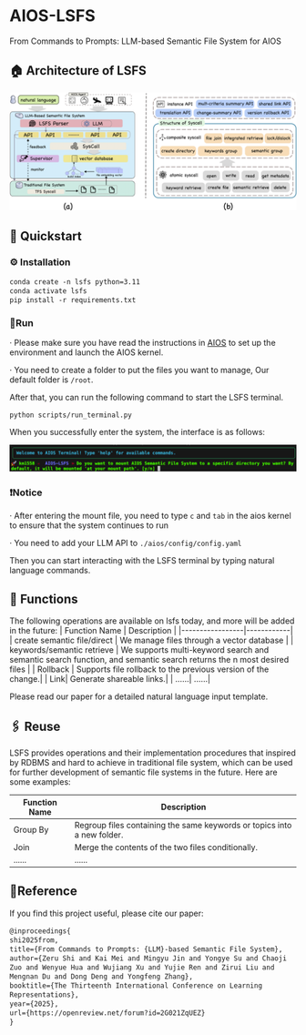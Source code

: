# AIOS-LSFS
From Commands to Prompts: LLM-based Semantic File System for AIOS

## 🏠 Architecture of LSFS
<p align="center">
<img src="assets/lsfs-arc.png">
</p>

## 🚀 Quickstart

### ⚙️ Installation
```
conda create -n lsfs python=3.11
conda activate lsfs
pip install -r requirements.txt
```

### 🏃Run
· Please make sure you have read the instructions in [AIOS](https://github.com/agiresearch/AIOS) to set up the environment and launch the AIOS kernel. 

· You need to create a folder to put the files you want to manage, Our default folder is ```/root```.

After that, you can run the following command to start the LSFS terminal.

```
python scripts/run_terminal.py
```
When you successfully enter the system, the interface is as follows:

<p align="center">
<img src="assets/example.png">
</p>

### ❗️Notice
· After entering the mount file, you need to type ```c``` and ```tab``` in the aios kernel to ensure that the system continues to run

· You need to add your LLM API to ```./aios/config/config.yaml```

Then you can start interacting with the LSFS terminal by typing natural language commands. 

## 📎 Functions
The following operations are available on lsfs today, and more will be added in the future:
| Function Name | Description |
|-----------------|------------|
| create semantic file/direct | We manage files through a vector database | 
| keywords/semantic retrieve | We supports multi-keyword search and semantic search function, and semantic search returns the n most desired files |
| Rollback | Supports file rollback to the previous version of the change.| 
| Link| Generate shareable links.| 
| ......| ......| 

Please read our paper for a detailed natural language input template.

## 🖇️ Reuse
LSFS provides operations and their implementation procedures that inspired by RDBMS and hard to achieve in traditional file system, which can be used for further development of semantic file systems in the future. Here are some examples:

| Function Name | Description |
|-----------------|------------|
| Group By | Regroup files containing the same keywords or topics into a new folder. | 
| Join| Merge the contents of the two files conditionally. | 
| ......| ...... | 


## 🌹Reference
If you find this project useful, please cite our paper:

```
@inproceedings{
shi2025from,
title={From Commands to Prompts: {LLM}-based Semantic File System},
author={Zeru Shi and Kai Mei and Mingyu Jin and Yongye Su and Chaoji Zuo and Wenyue Hua and Wujiang Xu and Yujie Ren and Zirui Liu and Mengnan Du and Dong Deng and Yongfeng Zhang},
booktitle={The Thirteenth International Conference on Learning Representations},
year={2025},
url={https://openreview.net/forum?id=2G021ZqUEZ}
}
```